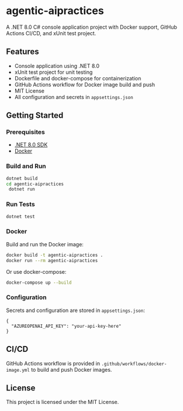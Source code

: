 # agentic-aipractices

A .NET 8.0 C# console application project with Docker support, GitHub Actions CI/CD, and xUnit test project.

## Features
- Console application using .NET 8.0
- xUnit test project for unit testing
- Dockerfile and docker-compose for containerization
- GitHub Actions workflow for Docker image build and push
- MIT License
- All configuration and secrets in `appsettings.json`

## Getting Started

### Prerequisites
- [.NET 8.0 SDK](https://dotnet.microsoft.com/en-us/download/dotnet/8.0)
- [Docker](https://www.docker.com/get-started)

### Build and Run

```sh
dotnet build
cd agentic-aipractices
 dotnet run
```

### Run Tests

```sh
dotnet test
```

### Docker

Build and run the Docker image:

```sh
docker build -t agentic-aipractices .
docker run --rm agentic-aipractices
```

Or use docker-compose:

```sh
docker-compose up --build
```

### Configuration

Secrets and configuration are stored in `appsettings.json`:

```
{
  "AZUREOPENAI_API_KEY": "your-api-key-here"
}
```

## CI/CD

GitHub Actions workflow is provided in `.github/workflows/docker-image.yml` to build and push Docker images.

## License

This project is licensed under the MIT License.
